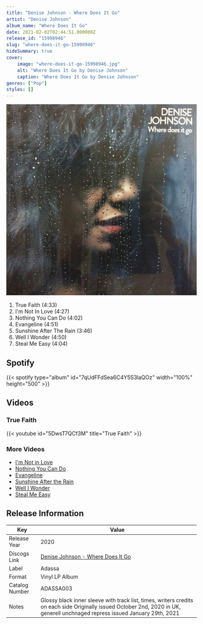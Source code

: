 ```yaml
---
title: "Denise Johnson - Where Does It Go"
artist: "Denise Johnson"
album_name: "Where Does It Go"
date: 2021-02-02T02:44:51.000000Z
release_id: "15998946"
slug: "where-does-it-go-15998946"
hideSummary: true
cover:
    image: "where-does-it-go-15998946.jpg"
    alt: "Where Does It Go by Denise Johnson"
    caption: "Where Does It Go by Denise Johnson"
genres: ["Pop"]
styles: []
---
```


![Where Does It Go by Denise Johnson](where-does-it-go-15998946.jpg)

<!-- section break -->

1. True Faith (4:33)
2. I'm Not In Love (4:27)
3. Nothing You Can Do (4:02)
4. Evangeline (4:51)
5. Sunshine After The Rain (3:46)
6. Well I Wonder (4:50)
7. Steal Me Easy (4:04)

<!-- section break -->


## Spotify
{{< spotify type="album" id="7qUdFFdSea6C4Y5S3laQOz" width="100%" height="500" >}}



## Videos
### True Faith
{{< youtube id="5DwsT7QCf3M" title="True Faith" >}}<br>

### More Videos

- [I'm Not in Love](https://www.youtube.com/watch?v=5GUyKPcIgFg)
- [Nothing You Can Do](https://www.youtube.com/watch?v=pVeGgakuIJk)
- [Evangeline](https://www.youtube.com/watch?v=3FcaFSIQKww)
- [Sunshine After the Rain](https://www.youtube.com/watch?v=0kLsI7nnp9g)
- [Well I Wonder](https://www.youtube.com/watch?v=P_R5Y3-2utE)
- [Steal Me Easy](https://www.youtube.com/watch?v=tBDmZT2_3dY)


## Release Information
|  Key           | Value                                                |
| ---------------| ---------------------------------------------------- |
| Release Year   | 2020                                   |
| Discogs Link   | [Denise Johnson - Where Does It Go](https://www.discogs.com/release/15998946-Denise-Johnson-Where-Does-It-Go) |
| Label          | Adassa |
| Format         | Vinyl LP Album |
| Catalog Number | ADASSA003 |
| Notes | Glossy black inner sleeve with track list, times, writers credits on each side Originally issued October 2nd, 2020 in UK, generell unchnaged repress issued January 29th, 2021 |